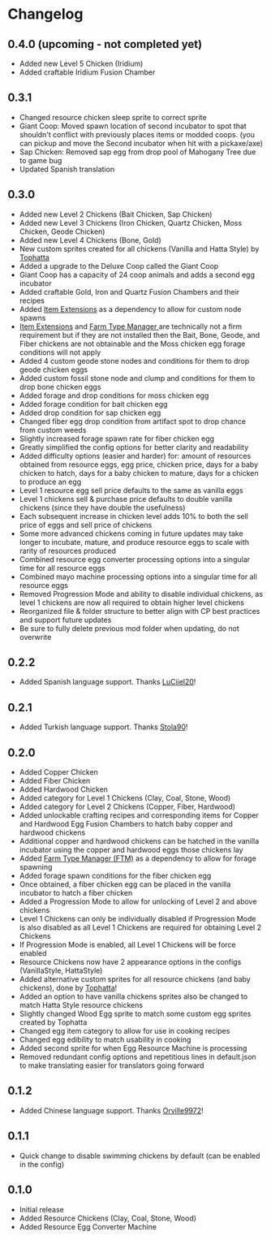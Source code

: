 # Changelog

## 0.4.0 (upcoming - not completed yet)

-   Added new Level 5 Chicken (Iridium)
-   Added craftable Iridium Fusion Chamber

## 0.3.1

-   Changed resource chicken sleep sprite to correct sprite
-   Giant Coop: Moved spawn location of second incubator to spot that shouldn't conflict with previously places items or modded coops. (you can pickup and move the Second incubator when hit with a pickaxe/axe)
-   Sap Chicken: Removed sap egg from drop pool of Mahogany Tree due to game bug
-   Updated Spanish translation

## 0.3.0

-   Added new Level 2 Chickens (Bait Chicken, Sap Chicken)
-   Added new Level 3 Chickens (Iron Chicken, Quartz Chicken, Moss Chicken, Geode Chicken)
-   Added new Level 4 Chickens (Bone, Gold)
-   New custom sprites created for all chickens (Vanilla and Hatta Style) by [Tophatta](https://www.nexusmods.com/stardewvalley/users/54445652)
-   Added a upgrade to the Deluxe Coop called the Giant Coop
-   Giant Coop has a capacity of 24 coop animals and adds a second egg incubator
-   Added craftable Gold, Iron and Quartz Fusion Chambers and their recipes
-   Added [Item Extensions](https://www.nexusmods.com/stardewvalley/mods/20357) as a dependency to allow for custom node spawns
-   [Item Extensions](https://www.nexusmods.com/stardewvalley/mods/20357) and [Farm Type Manager ](https://www.nexusmods.com/stardewvalley/mods/3231) are technically not a firm requirement but if they are not installed then the Bait, Bone, Geode, and Fiber chickens are not obtainable and the Moss chicken egg forage conditions will not apply
-   Added 4 custom geode stone nodes and conditions for them to drop geode chicken eggs
-   Added custom fossil stone node and clump and conditions for them to drop bone chicken eggs
-   Added forage and drop conditions for moss chicken egg
-   Added forage condition for bait chicken egg
-   Added drop condition for sap chicken egg
-   Changed fiber egg drop condition from artifact spot to drop chance from custom weeds
-   Slightly increased forage spawn rate for fiber chicken egg
-   Greatly simplified the config options for better clarity and readability
-   Added difficulty options (easier and harder) for: amount of resources obtained from resource eggs, egg price, chicken price, days for a baby chicken to hatch, days for a baby chicken to mature, days for a chicken to produce an egg
-   Level 1 resource egg sell price defaults to the same as vanilla eggs
-   Level 1 chickens sell & purchase price defaults to double vanilla chickens (since they have double the usefulness)
-   Each subsequent increase in chicken level adds 10% to both the sell price of eggs and sell price of chickens
-   Some more advanced chickens coming in future updates may take longer to incubate, mature, and produce resource eggs to scale with rarity of resources produced
-   Combined resource egg converter processing options into a singular time for all resource eggs
-   Combined mayo machine processing options into a singular time for all resource eggs
-   Removed Progression Mode and ability to disable individual chickens, as level 1 chickens are now all required to obtain higher level chickens
-   Reorganized file & folder structure to better align with CP best practices and support future updates
-   Be sure to fully delete previous mod folder when updating, do not overwrite

## 0.2.2

-   Added Spanish language support. Thanks [LuCiiel20](https://forums.nexusmods.com/profile/11110368-luciiel20/)!

## 0.2.1

-   Added Turkish language support. Thanks [Stola90](https://forums.nexusmods.com/profile/193926774-stola90/)!

## 0.2.0

-   Added Copper Chicken
-   Added Fiber Chicken
-   Added Hardwood Chicken
-   Added category for Level 1 Chickens (Clay, Coal, Stone, Wood)
-   Added category for Level 2 Chickens (Copper, Fiber, Hardwood)
-   Added unlockable crafting recipes and corresponding items for Copper and Hardwood Egg Fusion Chambers to hatch baby copper and hardwood chickens
-   Additional copper and hardwood chickens can be hatched in the vanilla incubator using the copper and hardwood eggs those chickens lay
-   Added [Farm Type Manager (FTM)](https://www.nexusmods.com/stardewvalley/mods/3231) as a dependency to allow for forage spawning
-   Added forage spawn conditions for the fiber chicken egg
-   Once obtained, a fiber chicken egg can be placed in the vanilla incubator to hatch a fiber chicken
-   Added a Progression Mode to allow for unlocking of Level 2 and above chickens
-   Level 1 Chickens can only be individually disabled if Progression Mode is also disabled as all Level 1 Chickens are required for obtaining Level 2 Chickens
-   If Progression Mode is enabled, all Level 1 Chickens will be force enabled
-   Resource Chickens now have 2 appearance options in the configs (VanillaStyle, HattaStyle)
-   Added alternative custom sprites for all resource chickens (and baby chickens), done by [Tophatta](https://www.nexusmods.com/stardewvalley/users/54445652)!
-   Added an option to have vanilla chickens sprites also be changed to match Hatta Style resource chickens
-   Slightly changed Wood Egg sprite to match some custom egg sprites created by Tophatta
-   Changed egg item category to allow for use in cooking recipes
-   Changed egg edibility to match usability in cooking
-   Added second sprite for when Egg Resource Machine is processing
-   Removed redundant config options and repetitious lines in default.json to make translating easier for translators going forward

## 0.1.2

-   Added Chinese language support. Thanks [Orville9972](https://www.nexusmods.com/users/73926958)!

## 0.1.1

-   Quick change to disable swimming chickens by default (can be enabled in the config)

## 0.1.0

-   Initial release
-   Added Resource Chickens (Clay, Coal, Stone, Wood)
-   Added Resource Egg Converter Machine
